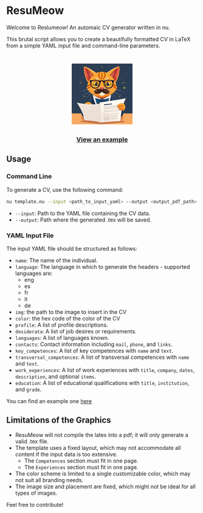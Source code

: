 # ResuMeow
Welcome to Reslumeow! An automaic CV generator written in nu.

This brutal script allows you to create a beautifully formatted CV in LaTeX from a simple YAML input file and command-line parameters.

<h1 align="center">
  <img src="imgs/mascot.jpg" alt="Local Image">
</h1>
<h3 align="center">
  <a href="imgs/example_cv.pdf">View an example</a>
</h3>

## Usage

### Command Line

To generate a CV, use the following command:

```bash
nu template.nu --input <path_to_input_yaml> --output <output_pdf_path>
```

- `--input`: Path to the YAML file containing the CV data.
- `--output`: Path where the generated .tex will be saved.

### YAML Input File

The input YAML file should be structured as follows:

- `name`: The name of the individual.
- `language`: The language in which to generate the headers - supported languages are:
  - eng
  - es
  - fr
  - it
  - de
- `img`: the path to the image to insert in the CV
- `color`: the hex code of the color of the CV
- `profile`: A list of profile descriptions.
- `desiderata`: A list of job desires or requirements.
- `languages`: A list of languages known.
- `contacts`: Contact information including `mail`, `phone`, and `links`.
- `key_competences`: A list of key competences with `name` and `text`.
- `transversal_competences`: A list of transversal competences with `name` and `text`.
- `work_experiences`: A list of work experiences with `title`, `company`, `dates`, `description`, and optional `items`.
- `education`: A list of educational qualifications with `title`, `institution`, and `grade`.

You can find an example one [here](input.yaml)

## Limitations of the Graphics

- ResuMeow will not compile the latex into a pdf; it will only generate a valid .tex file.
- The template uses a fixed layout, which may not accommodate all content if the input data is too extensive.
  - The `Competences` section must fit in one page.
  - The `Experiences` section must fit in one page.
- The color scheme is limited to a single customizable color, which may not suit all branding needs.
- The image size and placement are fixed, which might not be ideal for all types of images.

Feel free to contribute!

